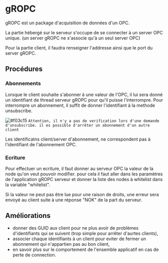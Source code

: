 # gROPC

gROPC est un package d'acquisition de données d'un OPC.

La partie hébergé sur le serveur s'occupe de se connecter à un server OPC unique.
(un server gROPC ne s'associe qu'à un seul server OPC)

Pour la partie client, il faudra renseigner l'addresse ainsi que le port du server gROPC.

## Procédures

### Abonnements

Lorsque le client souhaite s'abonner à une valeur de l'OPC, il lui sera donné un identifiant de thread serveur gROPC pour qu'il puisse l'interrompre.
Pour interrompre un abonnement, il suffit de donner l'identifiant à la methode unsubscribe.

![#f03c15](https://via.placeholder.com/15/f03c15/000000?text=+) `Attention, il n'y a pas de verification lors d'une demande d'unsubscribe. il es possible d'arrêter un abonnement d'un autre client`

Les identificatns client/server d'abonnement, ne correspondent pas à l'identifiant de l'abonnement OPC.

### Ecriture

Pour effectuer un ecriture, il faut donner au serveur OPC la valeur de la node qu'on veut pouvoir modifier.
pour cela il faut aller dans les paramètres de l'application gROPC serveur et donner la liste des nodes à whitelist dans la variable "whitelist".

Si la valeur ne peut pas être lue pour une raison de droits, une erreur sera envoyé au client suite à une réponse "NOK" de la part du serveur.



## Améliorations

 - donner des GUID aux client pour ne plus avoir de problèmes d'identifiants qui se suivent (trop simple pour arrêter d'aurtes clients),
 - associer chaque identifiants à un client pour eviter de fermer un abonnement qui n'appartien pas au bon client,
 - en savoir plus sur le comportement de l'ensemble applicatif en cas de perte de connection.